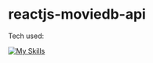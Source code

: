 ﻿# reactjs-moviedb-api
Tech used:

[![My Skills](https://skillicons.dev/icons?i=html,css,react)](https://skillicons.dev)
